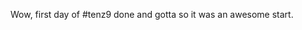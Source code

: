 <!--
id: 187770790
link: http://kevinisom.info/post/187770790/wow-first-day-of-tenz9-done-and-gotta-so-it-was
slug: wow-first-day-of-tenz9-done-and-gotta-so-it-was
date: Tue Sep 15 2009 04:11:46 GMT+1200 (NZST)
raw: {"blog_name":"kevinisom","id":187770790,"post_url":"http://kevinisom.info/post/187770790/wow-first-day-of-tenz9-done-and-gotta-so-it-was","slug":"wow-first-day-of-tenz9-done-and-gotta-so-it-was","type":"text","date":"2009-09-14 16:11:46 GMT","timestamp":1252944706,"state":"published","format":"html","reblog_key":"jUrEye46","tags":[],"short_url":"http://tmblr.co/Zw68YyBCIUc","highlighted":[],"feed_item":"http://twitter.com/kev_nz/statuses/3976788070","from_feed_id":"650289","note_count":0,"title":null,"body":"<p>Wow, first day of #tenz9 done and gotta so it was an awesome start.</p>"}
publish: 2009-09-015
tags: 
title: null
-->


Wow, first day of \#tenz9 done and gotta so it was an awesome start.


